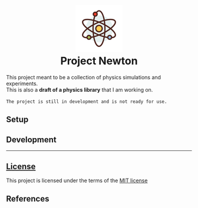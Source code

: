 <h1 align="center">
    <img src="assets/images/physics.png" alt="Atom" width="128">
    <div align="center">Project Newton</div>
</h1>

This project meant to be a collection of physics simulations and experiments.  
This is also a **draft of a physics library** that I am working on.


`The project is still in development and is not ready for use.`

## Setup

## Development

----
## [License](LICENSE.md)
This project is licensed under the terms of the [MIT license](https://mit-license.org/)

## References

